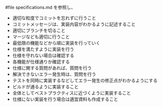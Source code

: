 #file specifications.md を参照し、

- 適切な粒度でコミットを忘れずに行うこと
- コミットメッセージは、実装内容がわかるように記述すること
- 適切にブランチを切ること
- マージなども適切に行うこと
- 最低限の機能などから順に実装を行っていく
- 仕様を満たすように実装を行う
- 仕様を守れない場合は確認する
- 各機能が仕様通りか確認する
- 仕様に関する質問があれば、質問を行う
- 解決できないエラー発生時は、質問を行う
- テストを同時に実装するなどしてエラー発生の修正点がわかるようにする
- ビルドが通るように実装すること
- 全体としてベストプラクティスに近づくように実装すること
- 仕様にない実装を行う場合は適宜資料も作成すること
